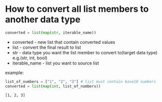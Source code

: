 # How to convert all list members to another data type

```python
converted = list(map(str, iterable_name))
```

- converted - new list that contain converted values
- list - convert the final result to list
- str - data type you want the list member to convert to(target data type) e.g.(str, int, bool)
- iterable_name - list you want to source list

example:
```python
list_of_numbers = ["1", "2", "3"] # list must contain base10 numbers
converted = list(map(int, list_of_numbers))
```
```bash
[1, 2, 3]
```
